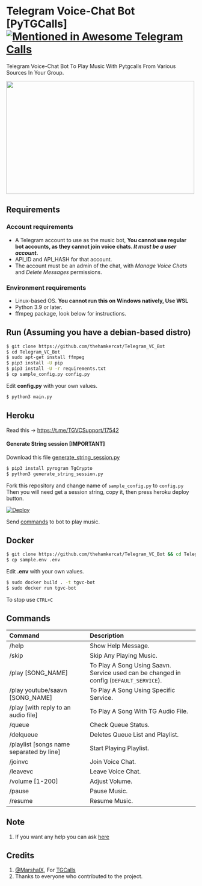 # Telegram Voice-Chat Bot [PyTGCalls] [![Mentioned in Awesome Telegram Calls](https://awesome.re/mentioned-badge-flat.svg)](https://github.com/tgcalls/awesome-tgcalls)

Telegram Voice-Chat Bot To Play Music With Pytgcalls From Various Sources In Your Group.

<img src="https://dl.hamker.in/files/8sug65vr.png" width="500" height="300">


## Requirements

### Account requirements
- A Telegram account to use as the music bot, **You cannot use regular bot accounts, as they cannot join voice chats. *It must be a user account.***
- API_ID and API_HASH for that account.
- The account must be an admin of the chat, with _Manage Voice Chats_ and _Delete Messages_ permissions.

### Environment requirements
- Linux-based OS. **You cannot run this on Windows natively, Use WSL**
- Python 3.9 or later.
- ffmpeg package, look below for instructions.


## Run (Assuming you have a debian-based distro)



```sh
$ git clone https://github.com/thehamkercat/Telegram_VC_Bot
$ cd Telegram_VC_Bot
$ sudo apt-get install ffmpeg
$ pip3 install -U pip
$ pip3 install -U -r requirements.txt
$ cp sample_config.py config.py
```
Edit **config.py** with your own values.

```sh
$ python3 main.py
```

## Heroku

Read this -> https://t.me/TGVCSupport/17542

#### Generate String session [IMPORTANT]

Download this file [generate_string_session.py](https://raw.githubusercontent.com/thehamkercat/Telegram_VC_Bot/master/generate_string_session.py)


```sh
$ pip3 install pyrogram TgCrypto
$ python3 generate_string_session.py
```
Fork this repository and change name of `sample_config.py` to `config.py`
Then you will need get a session string, copy it, then press heroku deploy button.

[![Deploy](https://www.herokucdn.com/deploy/button.svg)](https://heroku.com/deploy?template=https://github.com/benkorsan/Telegram_VC_Bot/tree/master)


Send [commands](https://github.com/thehamkercat/Telegram_VC_Bot/blob/master/README.md#commands) to bot to 
play music.


## Docker

```sh
$ git clone https://github.com/thehamkercat/Telegram_VC_Bot && cd Telegram_VC_Bot
$ cp sample.env .env
```
Edit **.env** with your own values.

```sh
$ sudo docker build . -t tgvc-bot
$ sudo docker run tgvc-bot
```
To stop use `CTRL+C`


## Commands
Command | Description
:--- | :---
/help | Show Help Message.
/skip | Skip Any Playing Music.
/play [SONG_NAME] | To Play A Song Using Saavn.<br>Service used can be changed in config (`DEFAULT_SERVICE`).
/play youtube/saavn [SONG_NAME] | To Play A Song Using Specific Service.
/play [with reply to an audio file] | To Play A Song With TG Audio File.
/queue | Check Queue Status.
/delqueue | Deletes Queue List and Playlist.
/playlist [songs name separated by line] | Start Playing Playlist.
/joinvc | Join Voice Chat.
/leavevc | Leave Voice Chat.
/volume [1-200] | Adjust Volume.
/pause | Pause Music.
/resume | Resume Music.


## Note

1. If you want any help you can ask [here](https://t.me/tgvcsupport)

## Credits

1. [@MarshalX](https://github.com/MarshalX), For [TGCalls](https://github.com/MarshalX/tgcalls)
2. Thanks to everyone who contributed to the project.
